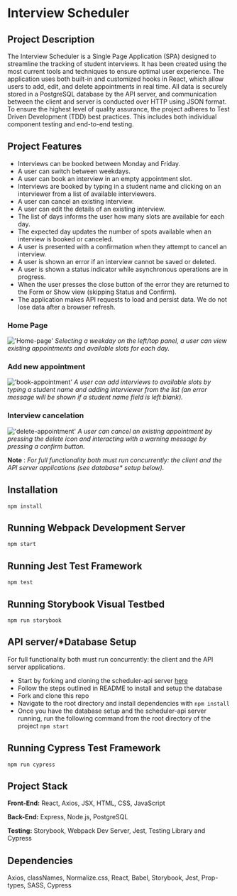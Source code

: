 # Interview Scheduler
## Project Description

The Interview Scheduler is a Single Page Application (SPA) designed to streamline the tracking of student interviews. It has been created using the most current tools and techniques to ensure optimal user experience. The application uses both built-in and customized hooks in React, which allow users to add, edit, and delete appointments in real time. All data is securely stored in a PostgreSQL database by the API server, and communication between the client and server is conducted over HTTP using JSON format. To ensure the highest level of quality assurance, the project adheres to Test Driven Development (TDD) best practices. This includes both individual component testing and end-to-end testing.

## Project Features
- Interviews can be booked between Monday and Friday.
- A user can switch between weekdays.
- A user can book an interview in an empty appointment slot.
- Interviews are booked by typing in a student name and clicking on an interviewer from a list of available interviewers.
- A user can cancel an existing interview.
- A user can edit the details of an existing interview.
- The list of days informs the user how many slots are available for each day.
- The expected day updates the number of spots available when an interview is booked or canceled.
- A user is presented with a confirmation when they attempt to cancel an interview.
- A user is shown an error if an interview cannot be saved or deleted.
- A user is shown a status indicator while asynchronous operations are in progress.
- When the user presses the close button of the error they are returned to the Form or Show view (skipping Status and Confirm).
- The application makes API requests to load and persist data. We do not lose data after a browser refresh.

### Home Page
!['Home-page'](https://github.com/ireckless03/Scheduler/blob/b558327abfaa2969c158a59ae47f43d1872fd21f/public/images/home-page.png)
_Selecting a weekday on the left/top panel, a user can view existing appointments and available slots for each day._


### Add new appointment
!['book-appointment'](https://github.com/ireckless03/Scheduler/blob/master/public/images/add-appointment.png)
_A user can add interviews to available slots by typing a student name and adding interviewer from the list (an error message will be shown if a student name field is left blank)._


### Interview cancelation
!['delete-appointment'](https://github.com/ireckless03/Scheduler/blob/master/public/images/delete-appointment.png)
_A user can cancel an existing appointment by pressing the delete icon and interacting with a warning message by pressing a confirm button._


 **Note** : _For full functionality both must run concurrently: the client and the API server applications (see database* setup below)._


## Installation
```
npm install
```

## Running Webpack Development Server
```
npm start
```

## Running Jest Test Framework
```
npm test
```

## Running Storybook Visual Testbed
```
npm run storybook
```

## API server/*Database Setup

For full functionality both must run concurrently: the client and the API server applications.
- Start by forking and cloning the scheduler-api server [here](https://github.com/lighthouse-labs/scheduler-api)
- Follow the steps outlined in README to install and setup the database
- Fork and clone this repo
- Navigate to the root directory and install dependencies with `npm install`
- Once you have the database setup and the scheduler-api server running, run the following command from the root directory of the project `npm start`

## Running Cypress Test Framework
```
npm run cypress

```

## Project Stack

__Front-End:__ React, Axios, JSX, HTML, CSS, JavaScript

__Back-End:__ Express, Node.js, PostgreSQL

__Testing:__ Storybook, Webpack Dev Server, Jest, Testing Library and Cypress

## Dependencies
Axios, classNames, Normalize.css, React, Babel, Storybook, Jest, Prop-types, SASS, Cypress
